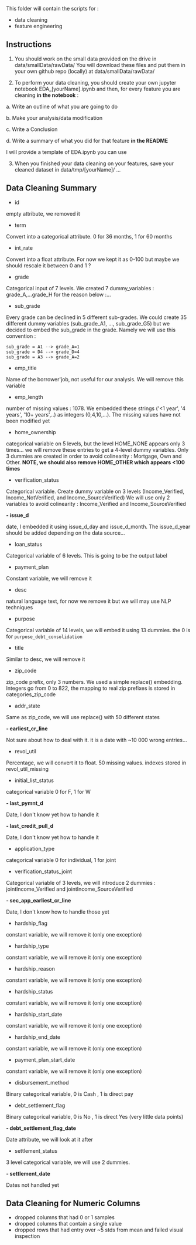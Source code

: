This folder will contain the scripts for :
- data cleaning
- feature engineering


## Instructions
1. You should work on the small data provided on the drive in data/smallData/rawData/
You will download these files and put them in your own github repo (locally) at data/smallData/rawData/

2. To perform your data cleaning, you should create your own jupyter notebook EDA_[yourName].ipynb and then, for every feature you are cleaning **in the notebook** :

a. Write an outline of what you are going to do

b. Make your analysis/data modification

c. Write a Conclusion

d. Write a summary of what you did for that feature **in the README**


I will provide a template of EDA.ipynb you can use

3. When you finished your data cleaning on your features, save your cleaned dataset in data/tmp/[yourName]/ ...





## Data Cleaning Summary
- id

empty attribute, we removed it


- term

Convert into a categorical attribute. 0 for 36 months, 1 for 60 months


- int_rate

Convert into a float attribute. For now we kept it as 0-100 but maybe we should rescale it between 0 and 1 ?


- grade

Categorical input of 7 levels. We created 7 dummy_variables : grade_A,...grade_H for the reason below :...


- sub_grade

Every grade can be declined in 5 different sub-grades. We could create 35 different dummy variables (sub_grade_A1, ..., sub_grade_G5) but we decided to embed the sub_grade in the grade. Namely we will use this convention  :

```
sub_grade = A1 --> grade_A=1
sub_grade = D4 --> grade_D=4
sub_grade = A3 --> grade_A=2
```

- emp_title

Name of the borrower'job, not useful for our analysis. We will remove this variable


- emp_length

number of missing values : 1078.
We embedded these strings ('<1 year', '4 years', '10+ years',..) as integers (0,4,10,...). The missing values have not been modified yet

- home_ownership

categorical variable on 5 levels, but the level HOME_NONE appears only 3 times... we will remove these entries to get a 4-level dummy variables. Only 3 dummies are created in order to avoid colinearity : Mortgage, Own and Other. **NOTE, we should also remove HOME_OTHER which appears <100 times**


- verification_status

Categorical variable. Create dummy variable on 3 levels (Income_Verified, Income_NotVerified, and Income_SourceVerified)
We will use only 2 variables to avoid colinearity : Income_Verified and Income_SourceVerified


**- issue_d**

date, I embedded it using issue_d_day and issue_d_month. The issue_d_year should be added depending on the data source...



- loan_status

Categorical variable of 6 levels. This is going to be the output label

- payment_plan

Constant variable, we will remove it


- desc

natural language text, for  now we remove it but we will may use NLP techniques


- purpose

Categorical variable of 14 levels, we will embed it using 13 dummies. the 0 is for `purpose_debt_consolidation`


- title

Similar to desc, we will remove it


- zip_code

zip_code prefix, only 3 numbers. We used a simple replace() embedding. Integers go from 0 to 822, the mapping to real zip prefixes is stored in categories_zip_code


- addr_state

Same as zip_code, we will use replace() with 50 different states


**- earliest_cr_line**

Not sure about how to deal with it. it is a date with ~10 000 wrong entries...


- revol_util

Percentage, we will convert it to float. 50 missing values. indexes stored in revol_util_missing


- initial_list_status

categorical variable 0 for F, 1 for W


**- last_pymnt_d**

Date, I don't know yet how to handle it


**- last_credit_pull_d**

Date, I don't know yet how to handle it


- application_type

categorical variable 0 for individual, 1 for joint


- verification_status_joint

Categorical variable of 3 levels, we will introduce 2 dummies : jointIncome_Verified and jointIncome_SourceVerified


**- sec_app_earliest_cr_line**

Date, I don't know how to handle those yet


- hardship_flag

constant variable, we will remove it (only one exception)


- hardship_type

constant variable, we will remove it (only one exception)


- hardship_reason

constant variable, we will remove it (only one exception)


- hardship_status

constant variable, we will remove it (only one exception)


- hardship_start_date

constant variable, we will remove it (only one exception)


- hardship_end_date

constant variable, we will remove it (only one exception)



- payment_plan_start_date

constant variable, we will remove it (only one exception)


- disbursement_method

Binary categorical variable, 0 is Cash , 1 is direct pay


- debt_settlement_flag

Binary categorical variable, 0 is No , 1 is direct Yes (very little data points)


**- debt_settlement_flag_date**

Date attribute, we will look at it after


- settlement_status

3 level categorical variable, we will use 2 dummies.



**- settlement_date**

Dates not handled yet






## Data Cleaning for Numeric Columns
- dropped columns that had 0 or 1 samples
- dropped columns that contain a single value
- dropped rows that had entry over ~5 stds from mean and failed visual inspection
